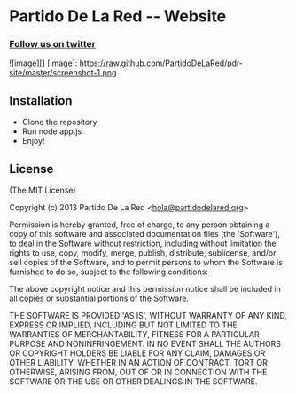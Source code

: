 Partido De La Red -- Website
============================

### [Follow us on twitter](https://twitter.com/partidodelared)
 
 ![image][]
  [image]: https://raw.github.com/PartidoDeLaRed/pdr-site/master/screenshot-1.png

## Installation
* Clone the repository
* Run node app.js
* Enjoy!


## License 

(The MIT License)

Copyright (c) 2013 Partido De La Red &lt;hola@partidodelared.org&gt;

Permission is hereby granted, free of charge, to any person obtaining
a copy of this software and associated documentation files (the
'Software'), to deal in the Software without restriction, including
without limitation the rights to use, copy, modify, merge, publish,
distribute, sublicense, and/or sell copies of the Software, and to
permit persons to whom the Software is furnished to do so, subject to
the following conditions:

The above copyright notice and this permission notice shall be
included in all copies or substantial portions of the Software.

THE SOFTWARE IS PROVIDED 'AS IS', WITHOUT WARRANTY OF ANY KIND,
EXPRESS OR IMPLIED, INCLUDING BUT NOT LIMITED TO THE WARRANTIES OF
MERCHANTABILITY, FITNESS FOR A PARTICULAR PURPOSE AND NONINFRINGEMENT.
IN NO EVENT SHALL THE AUTHORS OR COPYRIGHT HOLDERS BE LIABLE FOR ANY
CLAIM, DAMAGES OR OTHER LIABILITY, WHETHER IN AN ACTION OF CONTRACT,
TORT OR OTHERWISE, ARISING FROM, OUT OF OR IN CONNECTION WITH THE
SOFTWARE OR THE USE OR OTHER DEALINGS IN THE SOFTWARE.  
